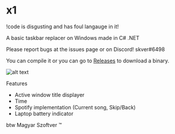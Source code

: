 # x1
!code is disgusting and has foul langauge in it!

A basic taskbar replacer on Windows made in C# .NET

Please report bugs at the issues page or on Discord!
skver#6498

You can compile it or you can go to [Releases](https://github.com/skver0/x1/releases) to download a binary.

![alt text](https://skver.nixne.st/7de429.png)

Features
- Active window title displayer
- Time
- Spotify implementation (Current song, Skip/Back)
- Laptop battery indicator

btw Magyar Szoftver ™
